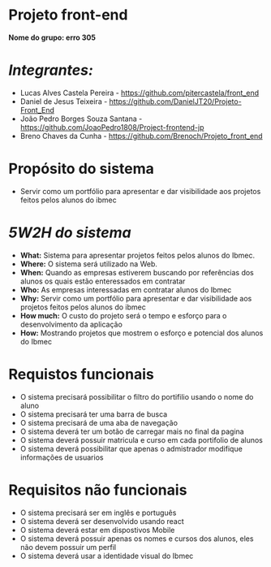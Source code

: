 # Projeto front-end

**Nome do grupo: erro 305**
 # ***Integrantes:***
- Lucas Alves Castela Pereira - https://github.com/pitercastela/front_end
- Daniel de Jesus Teixeira - https://github.com/DanielJT20/Projeto-Front_End
- João Pedro Borges Souza Santana - https://github.com/JoaoPedro1808/Project-frontend-jp
- Breno Chaves da Cunha - https://github.com/Brenoch/Projeto_front_end


# **Propósito do sistema** 

- Servir como um portfólio para apresentar e dar visibilidade aos projetos feitos pelos alunos do ibmec

# *5W2H do sistema*

- **What:** Sistema para apresentar projetos feitos pelos alunos do Ibmec.
- **Where:** O sistema será utilizado na Web.
- **When:** Quando as empresas estiverem buscando por referências dos alunos os quais estão enteressados em contratar
- **Who:** As empresas interessadas em contratar alunos do Ibmec
- **Why:** Servir como um portfólio para apresentar e dar visibilidade aos projetos feitos pelos alunos do ibmec
- **How much:** O custo do projeto será o tempo e esforço para o desenvolvimento da aplicação
- **How:** Mostrando projetos que mostrem o esforço e potencial dos alunos do Ibmec

#  **Requistos funcionais**

- O sistema precisará possibilitar o filtro do portifilio usando o nome do aluno
- O sistema precisará ter uma barra de busca
- O sistema precisará de uma aba de navegação
- O sistema deverá ter um botão de carregar mais no final da pagina
- O sistema deverá possuir matricula e curso em cada portifolio de alunos
- O sistema deverá possibilitar que apenas o admistrador modifique informações de usuarios


#  **Requisitos não funcionais**
- O sistema precisará ser em inglês e português
- O sistema deverá ser desenvolvido usando react
- O sistema deverá estar em dispostivos Mobile
- O sistema deverá possuir apenas os nomes e cursos dos alunos, eles não devem possuir um perfil
- O sistema deverá usar a identidade visual do Ibmec

  

